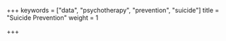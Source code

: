 +++
keywords = ["data", "psychotherapy", "prevention", "suicide"]
title = "Suicide Prevention"
weight = 1

+++
